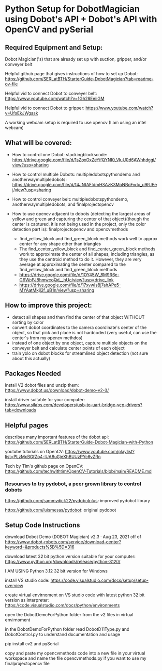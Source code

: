 # Python Setup for DobotMagician using Dobot's API + Dobot's API with OpenCV and pySerial
## Required Equipment and Setup:
Dobot Magician('s) that are already set up with suction, gripper, and/or conveyer belt

Helpful github page that gives instructions of how to set up Dobot: https://github.com/SERLatBTH/StarterGuide-DobotMagician?tab=readme-ov-file

Helpful vid to connect Dobot to conveyer belt: https://www.youtube.com/watch?v=1Gh26EeiiGM

Helpful vid to connect Dobot to gripper: https://www.youtube.com/watch?v=UfoEkJWgask

A working webcam setup is required to use opencv (I am using an intel webcam)

## What will be covered:
- How to control one Dobot: stackingblockscode: https://drive.google.com/file/d/1sZoxOxZeYifQYNI0_VIuU0d6AWnhdggi/view?usp=sharing
  
- How to control multiple Dobots: multipledobotspythondemo and anotherwaymultipledobots:
  https://drive.google.com/file/d/14JNtAFIdmHSAzK3MoNBoFvdx_u9PJEej/view?usp=sharing
  
- How to control conveyer belt: multipledobotspythondemo, anotherwaymultipledobots, and finalprojectopencv
  
- How to use opencv adjacent to dobots (detecting the largest areas of yellow and green and capturing the center of that object)(though the center is captured, it is not being used in the project, only the color detection part is): finalprojectopencv and opencvmethods
    - find_yellow_block and find_green_block methods work well to approx center for any shape other than triangles
    - The find_center_yellow_block and find_center_green_block methods work to approximate the center of all shapes, including triangles, as they use the centroid method to do it. However, they are very average at approximating the center compared to the find_yellow_block and find_green_block methods
    - https://drive.google.com/file/d/1OY45W_8M9R6e-G6WpFJ8hmwcoQd__hUc/view?usp=drive_link
    - https://drive.google.com/file/d/17xvwIs8j7ahAPq5-MYAatMkjl3f_uB1n/view?usp=sharing

## How to improve this project:
 - detect all shapes and then find the center of that object WITHOUT sorting by color
 - convert dobot coordinates to the camera coordinate's center of the object, so that pick and place is not hardcoded (very useful, can use the center's from my opencv methdos)
 - instead of one object by one object, capture multiple objects on the conveyer belt and calculate center points of each object
 - train yolo on dobot blocks for streamlined object detection (not sure about this actually)

## Packages Needed
install V2 dobot files and unzip them: https://www.dobot.us/download/dobot-demo-v2-0/ 

install driver suitable for your computer: https://www.silabs.com/developers/usb-to-uart-bridge-vcp-drivers?tab=downloads
## Helpful pages
describes many important features of the dobot api: https://github.com/SERLatBTH/StarterGuide-Dobot-Magician-with-Python

youtube tutorials on OpenCV: https://www.youtube.com/playlist?list=PLzMcBGfZo4-lUA8uGjeXhBUUzPYc6vZRn

Tech by Tim's github page on OpenCV: https://github.com/techwithtim/OpenCV-Tutorials/blob/main/README.md
### Resourses to try pydobot, a peer grown library to control dobots
https://github.com/sammydick22/pydobotplus: improved pydobot library

https://github.com/luismesas/pydobot: original pydobot

## Setup Code Instructions

download Dobot Demo (DOBOT Magician) v2.3 · Aug 23, 2021 off of https://www.dobot-robots.com/service/download-center?keyword=&products%5B%5D=316

download latest 32 bit python version suitable for your computer: https://www.python.org/downloads/release/python-3120/

I AM USING Python 3.12 32 bit version for Windows

install VS studio code: https://code.visualstudio.com/docs/setup/setup-overview

create virtual envirnoment on VS studio code with latest python 32 bit version as interpreter: https://code.visualstudio.com/docs/python/environments

open the DobotDemoForPython folder from the v2 files in virtual envirnoment

in the DobotDemoForPython folder read DobotD11Type.py and DobotControl.py to understand documentation and usage 

pip install cv2 and pySerial

copy and paste my opencvmethods code into a new file in your virtual workspace and name the file opencvmethods.py if you want to use my finalprojectopencv file


